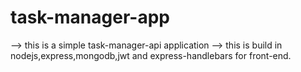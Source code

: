 # task-manager-app
--> this is a simple task-manager-api application
--> this is build in nodejs,express,mongodb,jwt and express-handlebars for front-end.
